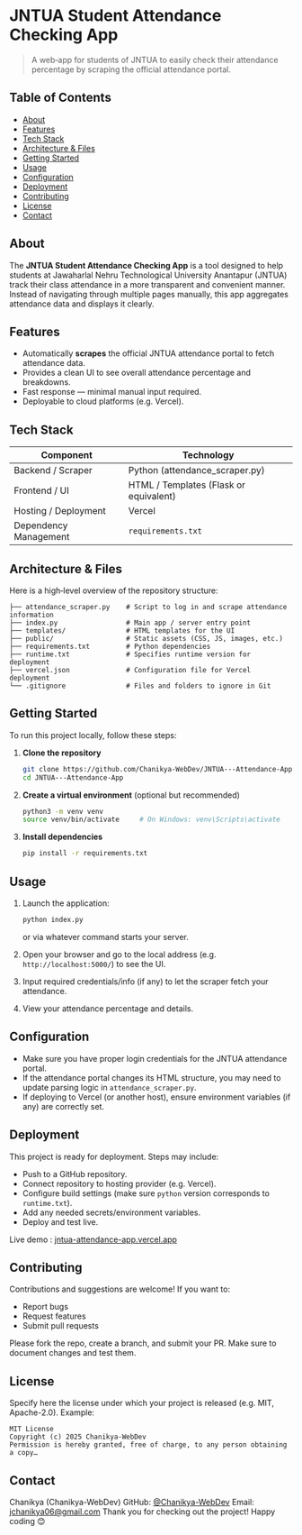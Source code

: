 # JNTUA Student Attendance Checking App

> A web‑app for students of JNTUA to easily check their attendance percentage by scraping the official attendance portal.

## Table of Contents
- [About](#about)
- [Features](#features)
- [Tech Stack](#tech-stack)
- [Architecture & Files](#architecture--files)
- [Getting Started](#getting-started)
- [Usage](#usage)
- [Configuration](#configuration)
- [Deployment](#deployment)
- [Contributing](#contributing)
- [License](#license)
- [Contact](#contact)

## About
The **JNTUA Student Attendance Checking App** is a tool designed to help students at Jawaharlal Nehru Technological University Anantapur (JNTUA) track their class attendance in a more transparent and convenient manner. Instead of navigating through multiple pages manually, this app aggregates attendance data and displays it clearly.

## Features
- Automatically **scrapes** the official JNTUA attendance portal to fetch attendance data.
- Provides a clean UI to see overall attendance percentage and breakdowns.
- Fast response — minimal manual input required.
- Deployable to cloud platforms (e.g. Vercel).

## Tech Stack
| Component | Technology |
|-----------|------------|
| Backend / Scraper | Python (attendance_scraper.py) |
| Frontend / UI | HTML / Templates (Flask or equivalent) |
| Hosting / Deployment | Vercel |
| Dependency Management | `requirements.txt` |

## Architecture & Files
Here is a high‑level overview of the repository structure:
```
├── attendance_scraper.py    # Script to log in and scrape attendance information
├── index.py                 # Main app / server entry point
├── templates/               # HTML templates for the UI
├── public/                  # Static assets (CSS, JS, images, etc.)
├── requirements.txt         # Python dependencies
├── runtime.txt              # Specifies runtime version for deployment
├── vercel.json              # Configuration file for Vercel deployment
└── .gitignore               # Files and folders to ignore in Git
```

## Getting Started
To run this project locally, follow these steps:

1. **Clone the repository**
   ```bash
   git clone https://github.com/Chanikya-WebDev/JNTUA---Attendance-App.git
   cd JNTUA---Attendance-App
   ```

2. **Create a virtual environment** (optional but recommended)
   ```bash
   python3 -m venv venv
   source venv/bin/activate     # On Windows: venv\Scripts\activate
   ```

3. **Install dependencies**
   ```bash
   pip install -r requirements.txt
   ```

## Usage
1. Launch the application:
   ```bash
   python index.py
   ```
   or via whatever command starts your server.

2. Open your browser and go to the local address (e.g. `http://localhost:5000/`) to see the UI.

3. Input required credentials/info (if any) to let the scraper fetch your attendance.

4. View your attendance percentage and details.

## Configuration
- Make sure you have proper login credentials for the JNTUA attendance portal.
- If the attendance portal changes its HTML structure, you may need to update parsing logic in `attendance_scraper.py`.
- If deploying to Vercel (or another host), ensure environment variables (if any) are correctly set.

## Deployment
This project is ready for deployment. Steps may include:
- Push to a GitHub repository.
- Connect repository to hosting provider (e.g. Vercel).
- Configure build settings (make sure `python` version corresponds to `runtime.txt`).
- Add any needed secrets/environment variables.
- Deploy and test live.

Live demo : [jntua-attendance-app.vercel.app](https://jntua-attendance-app.vercel.app)

## Contributing
Contributions and suggestions are welcome! If you want to:
- Report bugs
- Request features
- Submit pull requests

Please fork the repo, create a branch, and submit your PR. Make sure to document changes and test them.

## License
Specify here the license under which your project is released (e.g. MIT, Apache-2.0).
Example:
```
MIT License
Copyright (c) 2025 Chanikya-WebDev
Permission is hereby granted, free of charge, to any person obtaining a copy…
```

## Contact
Chanikya (Chanikya-WebDev)
GitHub: [@Chanikya-WebDev](https://github.com/Chanikya-WebDev)
Email: jchanikya06@gmail.com
Thank you for checking out the project!
Happy coding 😊

